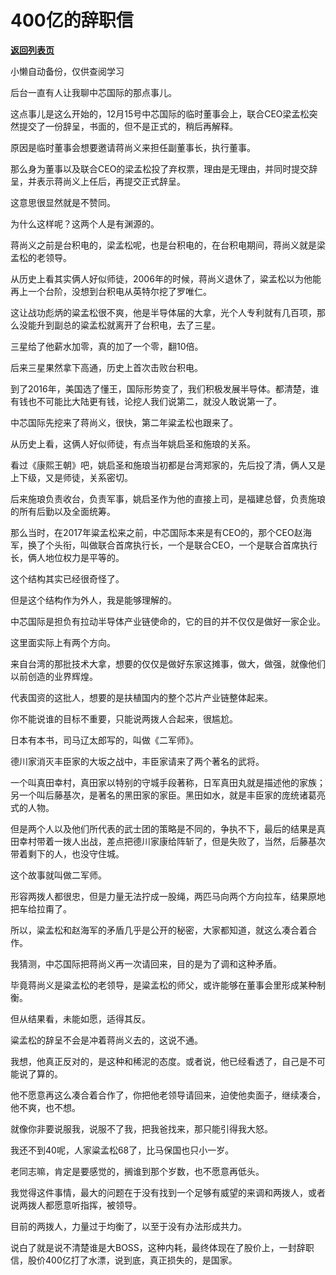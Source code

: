 # 400亿的辞职信

[**返回列表页**](/gzh/记忆承载3)

小懒自动备份，仅供查阅学习

后台一直有人让我聊中芯国际的那点事儿。  

  

这点事儿是这么开始的，12月15号中芯国际的临时董事会上，联合CEO梁孟松突然提交了一份辞呈，书面的，但不是正式的，稍后再解释。

  

原因是临时董事会想要邀请蒋尚义来担任副董事长，执行董事。

  

那么身为董事以及联合CEO的梁孟松投了弃权票，理由是无理由，并同时提交辞呈，并表示蒋尚义上任后，再提交正式辞呈。

  

这意思很显然就是不赞同。

  

为什么这样呢？这两个人是有渊源的。  

  

蒋尚义之前是台积电的，梁孟松呢，也是台积电的，在台积电期间，蒋尚义就是梁孟松的老领导。

  

从历史上看其实俩人好似师徒，2006年的时候，蒋尚义退休了，粱孟松以为他能再上一个台阶，没想到台积电从英特尔挖了罗唯仁。

  

这让战功彪炳的粱孟松很不爽，他是半导体届的大拿，光个人专利就有几百项，那么没能升到副总的粱孟松就离开了台积电，去了三星。

  

三星给了他薪水加零，真的加了一个零，翻10倍。

  

后来三星果然拿下高通，历史上首次击败台积电。  

  

到了2016年，美国选了懂王，国际形势变了，我们积极发展半导体。都清楚，谁有钱也不可能比大陆更有钱，论挖人我们说第二，就没人敢说第一了。  

  

中芯国际先挖来了蒋尚义，很快，第二年粱孟松也跟来了。

  

从历史上看，这俩人好似师徒，有点当年姚启圣和施琅的关系。

  

看过《康熙王朝》吧，姚启圣和施琅当初都是台湾郑家的，先后投了清，俩人又是上下级，又是师徒，关系密切。

  

后来施琅负责收台，负责军事，姚启圣作为他的直接上司，是福建总督，负责施琅的所有后勤以及全面统筹。

  

那么当时，在2017年粱孟松来之前，中芯国际本来是有CEO的，那个CEO赵海军，换了个头衔，叫做联合首席执行长，一个是联合CEO，一个是联合首席执行长，俩人地位权力是平等的。

  

这个结构其实已经很奇怪了。  

  

但是这个结构作为外人，我是能够理解的。  

  

中芯国际是担负有拉动半导体产业链使命的，它的目的并不仅仅是做好一家企业。

  

这里面实际上有两个方向。

  

来自台湾的那批技术大拿，想要的仅仅是做好东家这摊事，做大，做强，就像他们以前创造的业界辉煌。

  

代表国资的这批人，想要的是扶植国内的整个芯片产业链整体起来。

  

你不能说谁的目标不重要，只能说两拨人合起来，很尴尬。

  

日本有本书，司马辽太郎写的，叫做《二军师》。

  

德川家消灭丰臣家的大坂之战中，丰臣家请来了两个著名的武将。  

  

一个叫真田幸村，真田家以特别的守城手段著称，日军真田丸就是描述他的家族；另一个叫后藤基次，是著名的黑田家的家臣。黑田如水，就是丰臣家的庞统诸葛亮式的人物。

  

但是两个人以及他们所代表的武士团的策略是不同的，争执不下，最后的结果是真田幸村带着一拨人出战，差点把德川家康给阵斩了，但是失败了，当然，后藤基次带着剩下的人，也没守住城。  

  

这个故事就叫做二军师。

  

形容两拨人都很忠，但是力量无法拧成一股绳，两匹马向两个方向拉车，结果原地把车给拉甭了。  

  

所以，粱孟松和赵海军的矛盾几乎是公开的秘密，大家都知道，就这么凑合着合作。

  

我猜测，中芯国际把蒋尚义再一次请回来，目的是为了调和这种矛盾。

  

毕竟蒋尚义是粱孟松的老领导，是粱孟松的师父，或许能够在董事会里形成某种制衡。

  

但从结果看，未能如愿，适得其反。  

  

粱孟松的辞呈不会是冲着蒋尚义去的，这说不通。

  

我想，他真正反对的，是这种和稀泥的态度。或者说，他已经看透了，自己是不可能说了算的。  

  

他不愿意再这么凑合着合作了，你把他老领导请回来，迫使他卖面子，继续凑合，他不爽，也不想。  

  

就像你非要说服我，说服不了我，把我爸找来，那只能引得我大怒。  

  

我还不到40呢，人家粱孟松68了，比马保国也只小一岁。

  

老同志嘛，肯定是要感觉的，搁谁到那个岁数，也不愿意再低头。

  

我觉得这件事情，最大的问题在于没有找到一个足够有威望的来调和两拨人，或者说两拨人都愿意听指挥，被领导。  

  

目前的两拨人，力量过于均衡了，以至于没有办法形成共力。  

  

说白了就是说不清楚谁是大BOSS，这种内耗，最终体现在了股价上，一封辞职信，股价400亿打了水漂，说到底，真正损失的，是国家。

